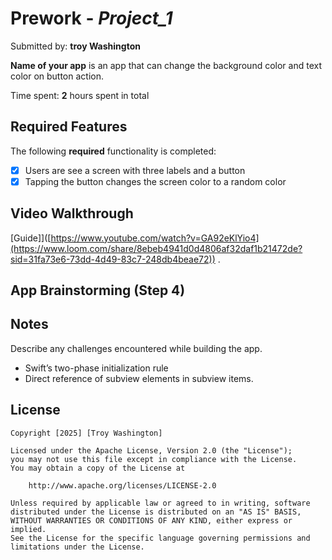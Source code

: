 # Prework - *Project_1*

Submitted by: **troy Washington**

**Name of your app** is an app that can change the background color and text color on button action. 

Time spent: **2** hours spent in total

## Required Features

The following **required** functionality is completed:

- [x] Users are see a screen with three labels and a button
- [x] Tapping the button changes the screen color to a random color
 
## Video Walkthrough

[Guide]]([https://www.youtube.com/watch?v=GA92eKlYio4](https://www.loom.com/share/8ebeb4941d0d4806af32daf1b21472de?sid=31fa73e6-73dd-4d49-83c7-248db4beae72)) .

## App Brainstorming (Step 4)

## Notes

Describe any challenges encountered while building the app.

- Swift’s two-phase initialization rule
- Direct reference of subview elements in subview items. 

## License

    Copyright [2025] [Troy Washington]

    Licensed under the Apache License, Version 2.0 (the "License");
    you may not use this file except in compliance with the License.
    You may obtain a copy of the License at

        http://www.apache.org/licenses/LICENSE-2.0

    Unless required by applicable law or agreed to in writing, software
    distributed under the License is distributed on an "AS IS" BASIS,
    WITHOUT WARRANTIES OR CONDITIONS OF ANY KIND, either express or implied.
    See the License for the specific language governing permissions and
    limitations under the License.
